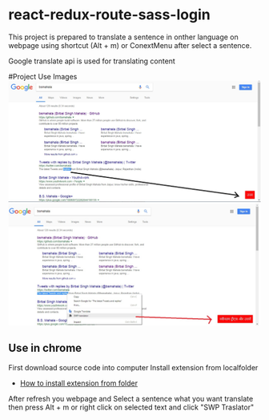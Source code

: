 # react-redux-route-sass-login
This project is prepared to translate a sentence in onther language on webpage using shortcut (Alt + m) or ConextMenu after select a sentence.


Google translate api is used for translating content

#Project Use Images
![Project Image](screenshot1.jpg)
![Project Image](screenshot2.jpg)

## Use in chrome 

First download source code into computer
Install extension from localfolder

- [How to install extension from folder](https://www.google.co.in/search?q=how+to+install+a+chrome+extension+using+folder)

After refresh you webpage and Select a sentence what you want translate
then press Alt + m  or right click on selected text and click "SWP Traslator"




